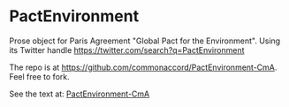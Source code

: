 # PactEnvironment
Prose object for Paris Agreement "Global Pact for the Environment".  Using its Twitter handle https://twitter.com/search?q=PactEnvironment

The repo is at https://github.com/commonaccord/PactEnvironment-CmA.  Feel free to fork.

See the text at: <a href="http://source.commonaccord.org/i.php?v=d&f=G/PactEnvironment-CmA/2017-06-24.md">PactEnvironment-CmA</a>
